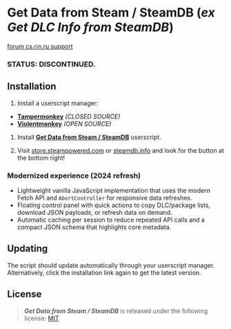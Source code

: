 # Get Data from Steam / SteamDB (_ex Get DLC Info from SteamDB_)

[forum cs.rin.ru support](https://cs.rin.ru/forum/viewtopic.php?f=29&t=71837)

### **STATUS: DISCONTINUED.**

## Installation

1. Install a userscript manager:

- **[Tampermonkey](https://tampermonkey.net)** _(CLOSED SOURCE)_
- **[Violentmonkey](https://violentmonkey.github.io)** _(OPEN SOURCE)_

1. Install **[Get Data from Steam / SteamDB](dist/sak32009-get-data-from-steam-steamdb.user.js?raw=true)** userscript.

2. Visit [store.steampowered.com](https://store.steampowered.com/app/218620) or [steamdb.info](https://steamdb.info/app/218620)
and look for the button at the bottom right!

### Modernized experience (2024 refresh)

- Lightweight vanilla JavaScript implementation that uses the modern Fetch API and `AbortController` for responsive data refreshes.
- Floating control panel with quick actions to copy DLC/package lists, download JSON payloads, or refresh data on demand.
- Automatic caching per session to reduce repeated API calls and a compact JSON schema that highlights core metadata.

## Updating

The script should update automatically through your userscript manager. Alternatively, click the installation link again to get
the latest version.

## License

> **_Get Data from Steam / SteamDB_** is released under the following license: [MIT](LICENSE)
